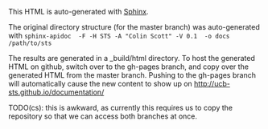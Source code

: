 This HTML is auto-generated with [Sphinx](http://sphinx-doc.org/).

The original directory structure (for the master branch) was auto-generated
with `sphinx-apidoc  -F -H STS -A "Colin Scott" -V 0.1  -o docs /path/to/sts`

The results are generated in a _build/html directory. To host the generated
HTML on github, switch over to the gh-pages branch, and copy over the
generated HTML from the master branch. Pushing to the gh-pages branch will
automatically cause the new content to show up on
http://ucb-sts.github.io/documentation/ 

TODO(cs): this is awkward, as currently this requires us to copy the repository so that we can
access both branches at once.
